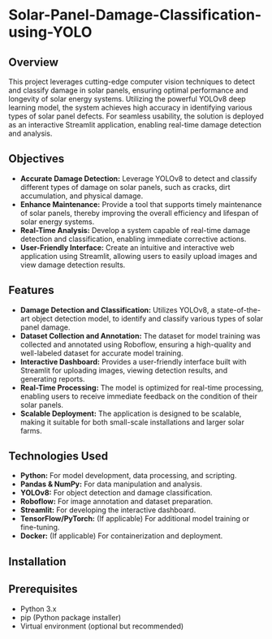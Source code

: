 # Solar-Panel-Damage-Classification-using-YOLO
## Overview
This project leverages cutting-edge computer vision techniques to detect and classify damage in solar panels, ensuring optimal performance and longevity of solar energy systems. Utilizing the powerful YOLOv8 deep learning model, the system achieves high accuracy in identifying various types of solar panel defects. For seamless usability, the solution is deployed as an interactive Streamlit application, enabling real-time damage detection and analysis.

## Objectives
- **Accurate Damage Detection:** Leverage YOLOv8 to detect and classify different types of damage on solar panels, such as cracks, dirt accumulation, and physical damage.
- **Enhance Maintenance:** Provide a tool that supports timely maintenance of solar panels, thereby improving the overall efficiency and lifespan of solar energy systems.
-	**Real-Time Analysis:** Develop a system capable of real-time damage detection and classification, enabling immediate corrective actions.
-	**User-Friendly Interface:** Create an intuitive and interactive web application using Streamlit, allowing users to easily upload images and view damage detection results.

## Features
-	**Damage Detection and Classification:** Utilizes YOLOv8, a state-of-the-art object detection model, to identify and classify various types of solar panel damage.
-	**Dataset Collection and Annotation:** The dataset for model training was collected and annotated using Roboflow, ensuring a high-quality and well-labeled dataset for accurate model training.
-	**Interactive Dashboard:** Provides a user-friendly interface built with Streamlit for uploading images, viewing detection results, and generating reports.
-	**Real-Time Processing:** The model is optimized for real-time processing, enabling users to receive immediate feedback on the condition of their solar panels.
-	**Scalable Deployment:** The application is designed to be scalable, making it suitable for both small-scale installations and larger solar farms.

## Technologies Used
-	**Python:** For model development, data processing, and scripting.
-	**Pandas & NumPy:** For data manipulation and analysis.
-	**YOLOv8:** For object detection and damage classification.
-	**Roboflow:** For image annotation and dataset preparation.
-	**Streamlit:** For developing the interactive dashboard.
-	**TensorFlow/PyTorch:** (If applicable) For additional model training or fine-tuning.
-	**Docker:** (If applicable) For containerization and deployment.

## Installation

## Prerequisites
-	Python 3.x
-	pip (Python package installer)
-	Virtual environment (optional but recommended)
